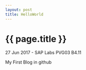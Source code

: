 ```yaml
---
layout: post
title: HelloWorld
---
```


{{ page.title }}
================

<p class="meta">27 Jun 2017 - SAP Labs PVG03 B4.11</p>

My First Blog in github